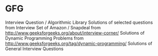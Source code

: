 # GFG
Interview Question / Algorithmic Library
Solutions of selected questions from Interview Set of Amazon / Snapdeal from http://www.geeksforgeeks.org/about/interview-corner/
Solutions of Dynamic Programming Problems from http://www.geeksforgeeks.org/tag/dynamic-programming/
Solutions of General Interview Questions
